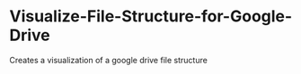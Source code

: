 # Visualize-File-Structure-for-Google-Drive
Creates a visualization of a google drive file structure
